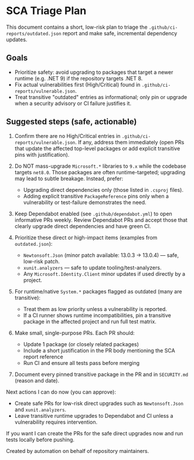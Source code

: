 SCA Triage Plan
================

This document contains a short, low-risk plan to triage the `.github/ci-reports/outdated.json`
report and make safe, incremental dependency updates.

Goals
-----
- Prioritize safety: avoid upgrading to packages that target a newer runtime (e.g. .NET 9) if the
  repository targets .NET 8.
- Fix actual vulnerabilities first (High/Critical) found in `.github/ci-reports/vulnerable.json`.
- Treat transitive "outdated" entries as informational; only pin or upgrade when a security
  advisory or CI failure justifies it.

Suggested steps (safe, actionable)
----------------------------------
1. Confirm there are no High/Critical entries in `.github/ci-reports/vulnerable.json`. If any,
   address them immediately (open PRs that update the affected top-level packages or add
   explicit transitive pins with justification).

2. Do NOT mass-upgrade `Microsoft.*` libraries to `9.x` while the codebase targets `net8.0`.
   Those packages are often runtime-targeted; upgrading may lead to subtle breakage. Instead,
   prefer:
   - Upgrading direct dependencies only (those listed in `.csproj` files).
   - Adding explicit transitive `PackageReference` pins only when a vulnerability or test-failure
     demonstrates the need.

3. Keep Dependabot enabled (see `.github/dependabot.yml`) to open informative PRs weekly. Review
   Dependabot PRs and accept those that clearly upgrade direct dependencies and have green CI.

4. Prioritize these direct or high-impact items (examples from `outdated.json`):
   - `Newtonsoft.Json` (minor patch available: 13.0.3 -> 13.0.4) — safe, low-risk patch.
   - `xunit.analyzers` — safe to update tooling/test-analyzers.
   - Any `Microsoft.Identity.Client` minor updates if used directly by a project.

5. For runtime/native `System.*` packages flagged as outdated (many are transitive):
   - Treat them as low priority unless a vulnerability is reported.
   - If a CI runner shows runtime incompatibilities, pin a transitive package in the affected project
     and run full test matrix.

6. Make small, single-purpose PRs. Each PR should:
   - Update 1 package (or closely related packages)
   - Include a short justification in the PR body mentioning the SCA report reference
   - Run CI and ensure all tests pass before merging

7. Document every pinned transitive package in the PR and in `SECURITY.md` (reason and date).

Next actions I can do now (you can approve):
- Create safe PRs for low-risk direct upgrades such as `Newtonsoft.Json` and `xunit.analyzers`.
- Leave transitive runtime upgrades to Dependabot and CI unless a vulnerability requires intervention.

If you want I can create the PRs for the safe direct upgrades now and run tests locally before pushing.

Created by automation on behalf of repository maintainers.
